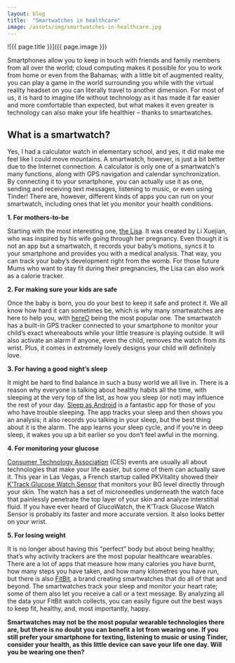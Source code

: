 ```yaml
---
layout: blog
title:  "Smartwatches in healthcare"
image: /assets/img/smartwatches-in-healthcare.jpg
---
```


![{{ page.title }}]({{ page.image }})

Smartphones allow you to keep in touch with friends and family members from all over the world; cloud computing makes it possible for you to work from home or even from the Bahamas; with a little bit of augmented reality, you can play a game in the world surrounding you while with the virtual reality headset on you can literally travel to another dimension. For most of us, it is hard to imagine life without technology as it has made it far easier and more comfortable than expected, but what makes it even greater is technology can also make your life healthier – thanks to smartwatches.
 
## What is a smartwatch?
Yes, I had a calculator watch in elementary school, and yes, it did make me feel like I could move mountains. A smartwatch, however, is just a bit better due to the Internet connection. A calculator is only one of a smartwatch's many functions, along with GPS navigation and calendar synchronization. By connecting it to your smartphone, you can actually use it as one, sending and receiving text messages, listening to music, or even using Tinder! There are, however, different kinds of apps you can run on your smartwatch, including ones that let you monitor your health conditions.
 

**1. For mothers-to-be**

Starting with the most interesting one, [the Lisa](https://www.lisawatch.com/). It was created by Li Xuejian, who was inspired by his wife going through her pregnancy. Even though it is not an app but a smartwatch, it records your baby’s motions, syncs it to your smartphone and provides you with a medical analysis. That way, you can track your baby’s development right from the womb. For those future Mums who want to stay fit during their pregnancies, the Lisa can also work as a calorie tracker.
 

**2. For making sure your kids are safe**

Once the baby is born, you do your best to keep it safe and protect it. We all know how hard it can sometimes be, which is why many smartwatches are here to help you, with [hereO](https://www.hereofamily.com/) being the most popular one. The smartwatch has a built-in GPS tracker connected to your smartphone to monitor your child’s exact whereabouts while your little treasure is playing outside. It will also activate an alarm if anyone, even the child, removes the watch from its wrist. Plus, it comes in extremely lovely designs your child will definitely love.
 

**3. For having a good night’s sleep**

It might be hard to find balance in such a busy world we all live in. There is a reason why everyone is talking about healthy habits all the time, with sleeping at the very top of the list, as how you sleep (or not) may influence the rest of your day. [Sleep as Android](https://sleep.urbandroid.org/) is a fantastic app for those of you who have trouble sleeping. The app tracks your sleep and then shows you an analysis; it also records you talking in your sleep, but the best thing about it is the alarm. The app learns your sleep cycle, and if you’re in deep sleep, it wakes you up a bit earlier so you don’t feel awful in the morning.
 

**4. For monitoring your glucose**

[Consumer Technology Association](https://www.ces.tech/) (CES) events are usually all about technologies that make your life easier, but some of them can actually save it. This year in Las Vegas, a French startup called PKVitality showed their [K’Track Glucose Watch Sensor](https://www.pkvitality.com/ktrack-glucose/) that monitors your BG level directly through your skin. The watch has a set of microneedles underneath the watch face that painlessly penetrate the top layer of your skin and analyze interstitial fluid. If you have ever heard of GlucoWatch, the K’Track Glucose Watch Sensor is probably its faster and more accurate version. It also looks better on your wrist.
 

**5. For losing weight**

It is no longer about having this “perfect” body but about being healthy; that’s why activity trackers are the most popular healthcare wearables. There are a lot of apps that measure how many calories you have burnt, how many steps you have taken, and how many kilometres you have run, but there is also [FitBit](https://www.fitbit.com/global/eu/home), a brand creating smartwatches that do all of that and beyond. The smartwatches track your sleep and monitor your heart rate; some of them also let you receive a call or a text message. By analyzing all the data your FitBit watch collects, you can easily figure out the best ways to keep fit, healthy, and, most importantly, happy.


**Smartwatches may not be the most popular wearable technologies there are, but there is no doubt you can benefit a lot from wearing one. If you still prefer your smartphone for texting, listening to music or using Tinder, consider your health, as this little device can save your life one day. Will you be wearing one then?**
